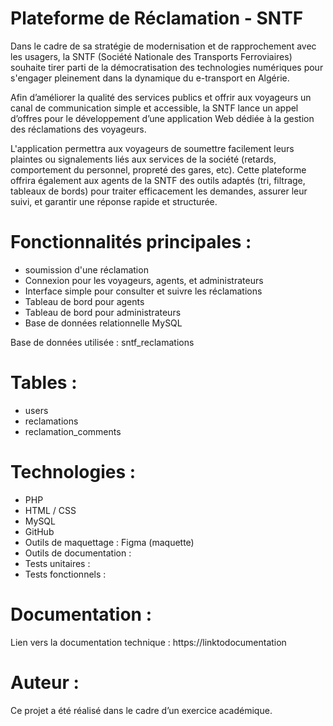 # Plateforme de Réclamation - SNTF

Dans le cadre de sa stratégie de modernisation et de rapprochement avec les usagers, la SNTF (Société Nationale des Transports Ferroviaires) souhaite tirer parti de la démocratisation des technologies numériques pour s'engager pleinement dans la dynamique du e-transport en Algérie.

Afin d’améliorer la qualité des services publics et offrir aux voyageurs un canal de communication simple et accessible, la SNTF lance un appel d’offres pour le développement d’une application Web dédiée à la gestion des réclamations des voyageurs.

L'application permettra aux voyageurs de soumettre facilement leurs plaintes ou signalements liés aux services de la société (retards, comportement du personnel, propreté des gares, etc). Cette plateforme offrira également aux agents de la SNTF des outils adaptés (tri, filtrage, tableaux de bords) pour traiter efficacement les demandes, assurer leur suivi, et garantir une réponse rapide et structurée.

# Fonctionnalités principales :

- soumission d'une réclamation
- Connexion pour les voyageurs, agents, et administrateurs
- Interface simple pour consulter et suivre les réclamations
- Tableau de bord pour agents 
- Tableau de bord pour administrateurs 
- Base de données relationnelle MySQL

Base de données utilisée : sntf_reclamations

# Tables :
- users
- reclamations
- reclamation_comments

# Technologies :
- PHP 
- HTML / CSS
- MySQL
- GitHub
- Outils de maquettage : Figma (maquette)
- Outils de documentation :
- Tests unitaires : 
- Tests fonctionnels : 

# Documentation :
Lien vers la documentation technique : https://linktodocumentation

# Auteur :
Ce projet a été réalisé dans le cadre d’un exercice académique.
